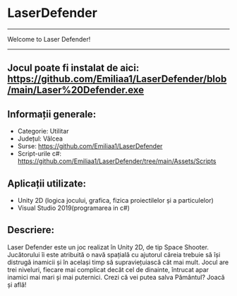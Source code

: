 # LaserDefender
______________________________________
Welcome to Laser Defender!
______________________________________

<h2>Jocul poate fi instalat de aici: <a href="https://github.com/Emiliaa1/LaserDefender/blob/main/Laser%20Defender.exe">https://github.com/Emiliaa1/LaserDefender/blob/main/Laser%20Defender.exe</a>
</h2>
<h2>Informații generale:</h2>
<ul>
  <li>Categorie: Utilitar</li>
  <li>Județul: Vâlcea</li>
  <li>Surse: <a href="https://github.com/Emiliaa1/LaserDefender">https://github.com/Emiliaa1/LaserDefender</a>
  <li>Script-urile c#: <a href="https://github.com/Emiliaa1/LaserDefender/tree/main/Assets/Scripts">https://github.com/Emiliaa1/LaserDefender/tree/main/Assets/Scripts</a></li>
  </li>
</ul>
<h2>Aplicații utilizate:</h2>
<ul>
  <li>Unity 2D (logica jocului, grafica, fizica proiectilelor și a particulelor)</li>
  <li>Visual Studio 2019(programarea in c#)</li>
</ul>
<h2>Descriere:</h2>
<p> Laser Defender este un joc realizat în Unity 2D, de tip Space Shooter. Jucătorului îi este atribuită o navă spațială cu ajutorul căreia trebuie să își distrugă inamicii și în același timp să supraviețuiască cât mai mult. Jocul are trei niveluri, fiecare mai complicat decât cel de dinainte, întrucat apar inamici mai mari și mai puternici. Crezi că vei putea salva Pământul? Joacă și află!</p>
